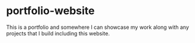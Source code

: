 # portfolio-website
This is a portfolio and somewhere I can showcase my work along with any projects that I build including this website.
